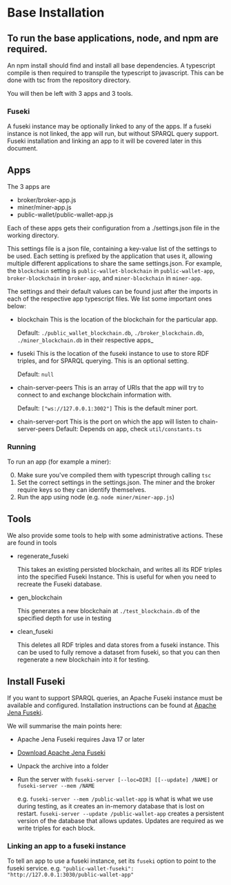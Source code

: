 # Base Installation

## To run the base applications, node, and npm are required.

An npm install should find and install all base dependencies.
A typescript compile is then required to transpile the typescript to javascript.
This can be done with tsc from the repository directory.

You will then be left with 3 apps and 3 tools.

### Fuseki

A fuseki instance may be optionally linked to any of the apps.
If a fuseki instance is not linked, the app will run, but without SPARQL query support.
Fuseki installation and linking an app to it will be covered later in this document.

## Apps

The 3 apps are

- broker/broker-app.js
- miner/miner-app.js
- public-wallet/public-wallet-app.js

Each of these apps gets their configuration from a ./settings.json file in the working directory.

This settings file is a json file, containing a key-value list of the settings to be used. 
Each setting is prefixed by the application that uses it, allowing multiple different applications to share the same settings.json.
For example, the `blockchain` setting is `public-wallet-blockchain` in `public-wallet-app`, `broker-blockchain` in `broker-app`, and `miner-blockchain` in `miner-app`.

The settings and their default values can be found just after the imports in each of the respective app typescript files. 
We list some important ones below:

- blockchain
  This is the location of the blockchain for the particular app.

  Default: `./public_wallet_blockchain.db`, `./broker_blockchain.db`, `./miner_blockchain.db` in their respective apps_
- fuseki
  This is the location of the fuseki instance to use to store RDF triples, and for SPARQL querying.
  This is an optional setting.

  Default: `null`
- chain-server-peers
  This is an array of URIs that the app will try to connect to and exchange blockchain information with.

  Default: `["ws://127.0.0.1:3002"]` This is the default miner port.
- chain-server-port
  This is the port on which the app will listen to chain-server-peers
  Default: Depends on app, check `util/constants.ts`

### Running

To run an app (for example a miner):

0. Make sure you've compiled them with typescript through calling `tsc`
1. Set the correct settings in the settings.json. The miner and the broker require keys so they can identify themselves.
2. Run the app using node (e.g. `node miner/miner-app.js`)

## Tools

We also provide some tools to help with some administrative actions. These are found in tools

- regenerate_fuseki

  This takes an existing persisted blockchain, and writes all its RDF triples into the specified Fuseki Instance.
  This is useful for when you need to recreate the Fuseki database.

- gen_blockchain

  This generates a new blockchain at `./test_blockchain.db` of the specified depth for use in testing

- clean_fuseki

  This deletes all RDF triples and data stores from a fuseki instance.
  This can be used to fully remove a dataset from fuseki, so that you can then regenerate a new blockchain into it for testing.

## Install Fuseki

If you want to support SPARQL queries, an Apache Fuseki instance must be available and configured. 
Installation instructions can be found at [Apache Jena Fuseki](https://jena.apache.org/documentation/fuseki2/).

We will summarise the main points here:

- Apache Jena Fuseki requires Java 17 or later
- [Download Apache Jena Fuseki](https://jena.apache.org/documentation/fuseki2/#download-fuseki-with-ui)
- Unpack the archive into a folder
- Run the server with `fuseki-server [--loc=DIR] [[--update] /NAME]` or `fuseki-server --mem /NAME`
  
  e.g. `fuseki-server --mem /public-wallet-app` is what is what we use during testing, as it creates an in-memory database that is lost on restart.
  `fuseki-server --update /public-wallet-app` creates a persistent version of the database that allows updates.
  Updates are required as we write triples for each block.

### Linking an app to a fuseki instance

To tell an app to use a fuseki instance, set its `fuseki` option to point to the fuseki service.
e.g. `"public-wallet-fuseki": "http://127.0.0.1:3030/public-wallet-app"`